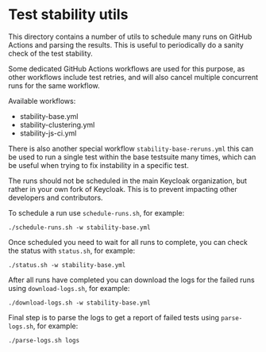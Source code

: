 # Test stability utils

This directory contains a number of utils to schedule many runs on GitHub Actions and parsing the results. This is 
useful to periodically do a sanity check of the test stability.

Some dedicated GitHub Actions workflows are used for this purpose, as other workflows include test retries, and will
also cancel multiple concurrent runs for the same workflow.

Available workflows:

* stability-base.yml
* stability-clustering.yml
* stability-js-ci.yml

There is also another special workflow `stability-base-reruns.yml` this can be used to run a single test within the
base testsuite many times, which can be useful when trying to fix instability in a specific test.

The runs should not be scheduled in the main Keycloak organization, but rather in your own fork of Keycloak. This is to
prevent impacting other developers and contributors.

To schedule a run use `schedule-runs.sh`, for example:

```
./schedule-runs.sh -w stability-base.yml
```

Once scheduled you need to wait for all runs to complete, you can check the status with `status.sh`, for example:

```
./status.sh -w stability-base.yml
```

After all runs have completed you can download the logs for the failed runs using `download-logs.sh`, for example:

```
./download-logs.sh -w stability-base.yml
```

Final step is to parse the logs to get a report of failed tests using `parse-logs.sh`, for example:

```
./parse-logs.sh logs
```
